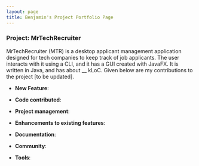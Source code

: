 ```yaml
---
layout: page
title: Benjamin's Project Portfolio Page
---
```


### Project: MrTechRecruiter

MrTechRecruiter (MTR) is a desktop applicant management application designed for tech companies to keep track of job applicants. The user interacts with it using a CLI, and it has a GUI created with JavaFX. It is written in Java, and has about __ kLoC.
Given below are my contributions to the project [to be updated].

* **New Feature**:

* **Code contributed**:

* **Project management**:

* **Enhancements to existing features**:

* **Documentation**:

* **Community**:

* **Tools**:
